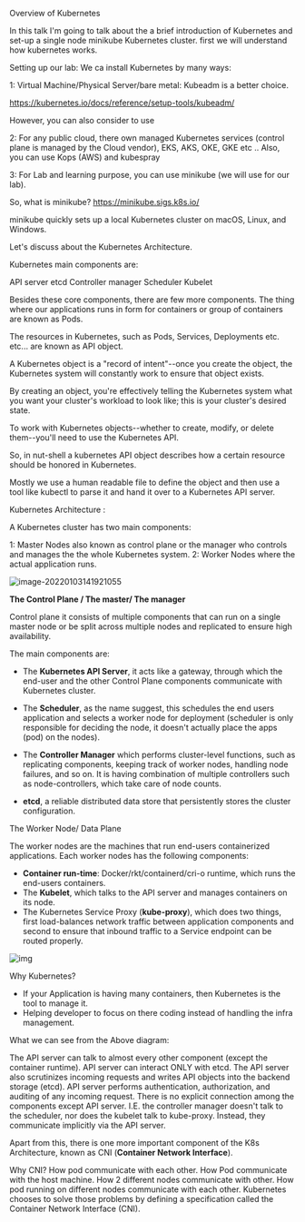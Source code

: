Overview of Kubernetes



In this talk I'm going to talk about the a brief introduction of Kubernetes and set-up a single node minikube Kubernetes cluster. first we will understand how kubernetes works.

Setting up our lab:
We ca install Kubernetes by many ways:

1: Virtual Machine/Physical Server/bare metal: Kubeadm is a better choice.

https://kubernetes.io/docs/reference/setup-tools/kubeadm/

However, you can also consider to use 

2: For any public cloud, there own managed Kubernetes services (control plane is managed by the Cloud vendor), EKS, AKS, OKE, GKE etc ..
Also, you can use Kops (AWS) and kubespray

3: For Lab and learning purpose, you can use minikube (we will use for our lab).

So, what is minikube?
https://minikube.sigs.k8s.io/

minikube quickly sets up a local Kubernetes cluster on macOS, Linux, and Windows.

Let's discuss about the Kubernetes Architecture. 

Kubernetes main components are:

API server
etcd
Controller manager
Scheduler
Kubelet

Besides these core components, there are few more components. The thing where our applications runs in form for containers or 
group of containers are known as Pods.

The resources in Kubernetes, such as Pods, Services, Deployments etc. etc... are known as API object.

A Kubernetes object is a "record of intent"--once you create the object, the Kubernetes system will constantly work to ensure 
that object exists. 

By creating an object, you're effectively telling the Kubernetes system what you want your cluster's workload to look like; 
this is your cluster's desired state.

To work with Kubernetes objects--whether to create, modify, or delete them--you'll need to use the Kubernetes API.

So, in nut-shell a kubernetes API object describes how a certain resource should be honored in Kubernetes. 

Mostly we use a human readable file to define the object and then use a tool like kubectl to parse it and hand it over to a 
Kubernetes API server.





Kubernetes Architecture :

A Kubernetes cluster has two main components:

1: Master Nodes also known as control plane or the manager who controls and manages the the whole Kubernetes system.
2: Worker Nodes where the actual application runs.



![image-20220103141921055](C:\Users\rahchaub\AppData\Roaming\Typora\typora-user-images\image-20220103141921055.png)



**The Control Plane / The master/ The manager** 

Control plane it consists of multiple components that can run on a single master node or be split across multiple nodes and 
replicated to ensure high availability. 

The main components are:  

- The **Kubernetes API Server**, it acts like a gateway, through which the end-user and the other Control Plane components communicate with Kubernetes cluster.

- The **Scheduler**, as the name suggest, this schedules the end users application and selects a worker node for deployment (scheduler is only responsible for deciding the node, it doesn't actually place the apps (pod) on the nodes).

- The **Controller Manager** which performs cluster-level functions, such as replicating components, keeping track of worker nodes, handling node failures, and so on. It is having combination of multiple controllers such as node-controllers, which take care of node counts.


- **etcd**, a reliable distributed data store that persistently stores the cluster configuration.



The Worker Node/ Data Plane

The worker nodes are the machines that run end-users containerized applications. Each worker nodes has the following components:


- **Container run-time**: Docker/rkt/containerd/cri-o runtime, which runs the end-users containers.
- The **Kubelet**, which talks to the API server and manages containers on its node.
- The Kubernetes Service Proxy (**kube-proxy**), which does two things, first load-balances network traffic between application components and second to ensure that inbound traffic to a Service endpoint can be routed properly. 



![img](https://cdn-images-1.medium.com/max/1200/1*lasosXDxyoktgKHYT91P5Q.png)

Why Kubernetes?

- If your Application is having many containers, then Kubernetes is the tool to manage it.
- Helping developer to focus on there coding instead of handling the infra management.



What we can see from the Above diagram:

The API server can talk to almost every other component (except the container runtime).
API server can interact ONLY with etcd. The API server also scrutinizes incoming requests and writes API objects into the backend storage (etcd).
API server performs authentication, authorization, and auditing of any incoming request.
There is no explicit connection among the components except API server. I.E. the controller manager doesn't talk to the scheduler, nor does the kubelet talk to kube-proxy. Instead, they communicate implicitly via the API server.

Apart from this, there is one more important component of the K8s Architecture, known as CNI (**Container Network Interface**).

Why CNI?
How pod communicate with each other.
How Pod communicate with the host machine.
How 2 different nodes communicate with other.
How pod running on different nodes communicate with each other.
Kubernetes chooses to solve those problems by defining a specification called the Container Network Interface (CNI).



